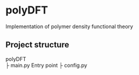 # polyDFT
Implementation of polymer density functional theory

## Project structure
polyDFT</br>
├ main.py 
    Entry point
├ config.py